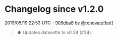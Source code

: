 # Changelog since v1.2.0

2019/05/19 22:53 UTC - [905dba8](https://github.com/hassio-addons/addon-sqlite-web/commit/905dba85014161e11f0819c95fa4a69c598bdc08) by [@renovate[bot]](https://github.com/apps/renovate)
> :arrow_up: Updates datasette to v0.28 (#34) 

